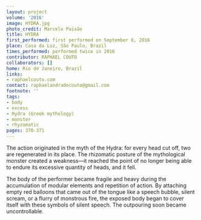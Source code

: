 ```yaml
---
layout: project
volume: '2016'
image: HYDRA.jpg
photo_credit: Marcelo Paixão
title: HYDRA
first_performed: first performed on September 6, 2016
place: Casa da Luz, São Paulo, Brazil
times_performed: performed twice in 2016
contributor: RAPHAEL COUTO
collaborators: []
home: Rio de Janeiro, Brazil
links:
- raphaelcouto.com
contact: raphaelandradecouto@gmail.com
footnote: ''
tags:
- body
- excess
- Hydra (Greek mythology)
- monster
- rhyzomatic
pages: 370-371
---
```


The action originated in the myth of the Hydra: for every head cut off, two are regenerated in its place. The rhizomatic posture of the mythological monster created a weakness—it reached the point of no longer being able to endure its excessive quantity of heads, and it fell.

The body of the performer became fragile and heavy during the accumulation of modular elements and repetition of action. By attaching empty red balloons that came out of the tongue like a speech bubble, silent scream, or a flurry of monstrous fire, the exposed body began to cover itself with these symbols of silent speech. The outpouring soon became uncontrollable.
